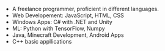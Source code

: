 - A freelance programmer, proficient in different languages.
- Web Developement: JavaScript, HTML, CSS
- Windows Apps: C# with .NET and Unity
- ML: Python with TensorFlow, Numpy
- Java, Minecraft Development, Android Apps
- C++ basic appllications

<!---
Aroshold/Aroshold is a ✨ special ✨ repository because its `README.md` (this file) appears on your GitHub profile.
You can click the Preview link to take a look at your changes.
--->
